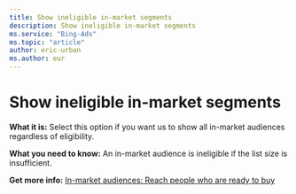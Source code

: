 ```yaml
---
title: Show ineligible in-market segments
description: Show ineligible in-market segments
ms.service: "Bing-Ads"
ms.topic: "article"
author: eric-urban
ms.author: eur
---
```


# Show ineligible in-market segments

**What it is:** Select this option if you want us to show all in-market audiences regardless of eligibility.

**What you need to know:** An in-market audience is ineligible if the list size is insufficient.

**Get more info:**     [In-market audiences: Reach people who are ready to buy](../hlp_BA_CONC_Audiences_InMarketAudience.md)


